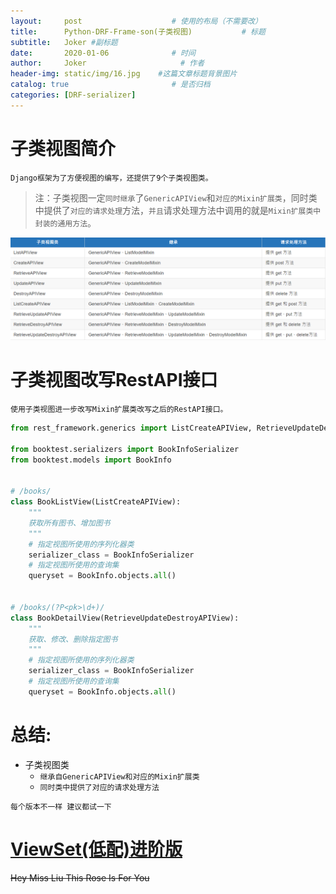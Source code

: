 ```yaml
---
layout:     post                    # 使用的布局（不需要改）
title:      Python-DRF-Frame-son(子类视图)           # 标题 
subtitle:   Joker #副标题
date:       2020-01-06              # 时间
author:     Joker                     # 作者
header-img: static/img/16.jpg    #这篇文章标题背景图片
catalog: true                       # 是否归档
categories: [DRF-serializer]
---
```


# 子类视图简介

`Django框架为了方便视图的编写，还提供了9个子类视图类。`

> 注：子类视图一定`同时继承`了`GenericAPIView`和`对应的Mixin扩展类`，同时类中提供了`对应的请求处理`方法，`并且`请求处理方法中调用的就是`Mixin扩展类中封装的通用方法`。

![view-son](/static/img/views-son-1.png)

# 子类视图改写RestAPI接口

`使用子类视图进一步改写Mixin扩展类改写之后的RestAPI接口。`

```python
from rest_framework.generics import ListCreateAPIView, RetrieveUpdateDestroyAPIView

from booktest.serializers import BookInfoSerializer
from booktest.models import BookInfo


# /books/
class BookListView(ListCreateAPIView):
    """
    获取所有图书、增加图书
    """
    # 指定视图所使用的序列化器类
    serializer_class = BookInfoSerializer
    # 指定视图所使用的查询集
    queryset = BookInfo.objects.all()


# /books/(?P<pk>\d+)/
class BookDetailView(RetrieveUpdateDestroyAPIView):
    """
    获取、修改、删除指定图书
    """
    # 指定视图所使用的序列化器类
    serializer_class = BookInfoSerializer
    # 指定视图所使用的查询集
    queryset = BookInfo.objects.all()

```

# 总结:
   - 子类视图类
      - `继承自GenericAPIView和对应的Mixin扩展类`
      - `同时类中提供了对应的请求处理方法`

`每个版本不一样 建议都试一下`

# [ViewSet(低配)进阶版](https://joker-j-o.github.io/drf-serializer/2020/01/07/01DRF-ViewSet(%E4%BD%8E%E9%85%8D%E7%89%88%E8%A7%86%E5%9B%BE%E9%9B%86).html)


~~Hey Miss Liu This Rose Is For You~~